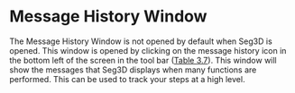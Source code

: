 # Message History Window

The Message History Window is not opened by default when Seg3D is opened. This window is opened by clicking on the message history icon in the bottom left of the screen in the tool bar ([Table 3.7](../Seg3DViewer/ToolBar.md)). This window will show the messages that Seg3D displays when many functions are performed. This can be used to track your steps at a high level.
